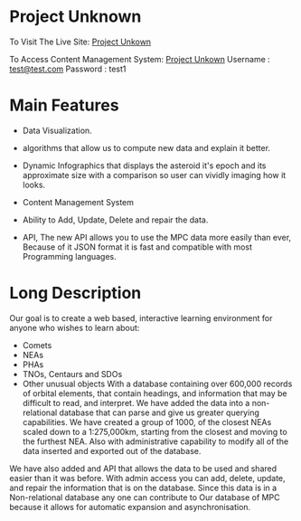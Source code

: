 # Project Unknown


To Visit The Live Site:
[Project Unkown](https://projectunkown-vcabieles.c9.io/)

To Access Content Management System:
[Project Unkown](https://projectunkown-vcabieles.c9.io/inedit)
Username : test@test.com
Password : test1

# Main Features

- Data Visualization.

- algorithms that allow us to compute new data and explain it better.

- Dynamic Infographics that displays the asteroid it's epoch and its approximate size with a comparison so user can vividly imaging how it looks.

- Content Management System

- Ability to Add, Update, Delete and repair the data.

- API, The new API allows you to use the MPC data more easily than ever, Because of it JSON format it is fast and compatible with most Programming languages.

# Long Description

Our goal is to create a web based, interactive learning environment for anyone who wishes to learn about:

 - Comets
 - NEAs
 - PHAs
 - TNOs, Centaurs and SDOs
 - Other unusual objects
With a database containing over 600,000 records of orbital elements, that contain headings, and information that may be difficult to read, and interpret. We have added the data into a non-relational database that can parse and give us greater querying capabilities. We have created a group of 1000, of the closest NEAs scaled down to a 1:275,000km, starting from the closest and moving to the furthest NEA. Also with administrative capability to modify all of the data inserted and exported out of the database.

We have also added and API that allows the data to be used and shared easier than it was before. With admin access you can add, delete, update, and repair the information that is on the database. Since this data is in a Non-relational database any one can contribute to Our  database of MPC because it allows for automatic expansion and asynchronisation. 

